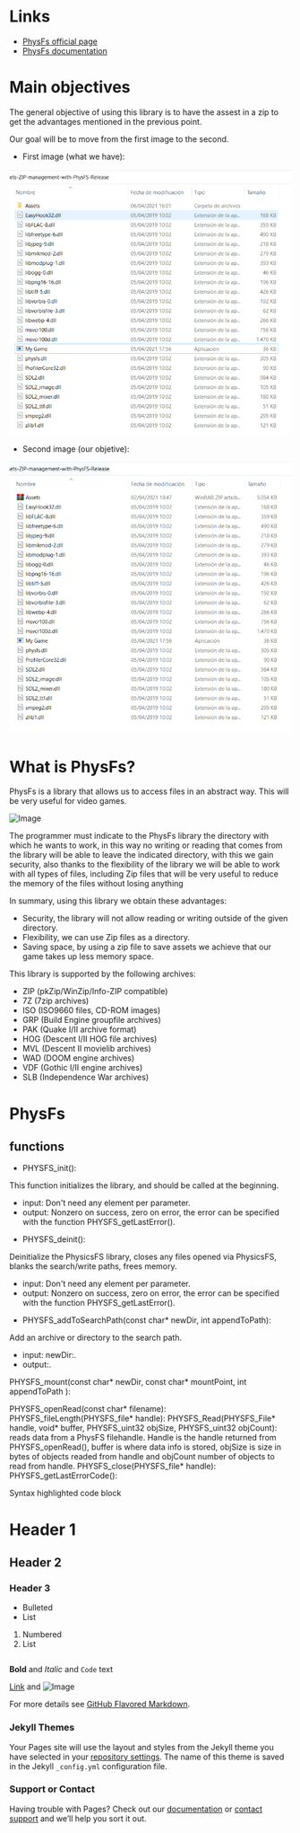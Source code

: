 # Links

- [PhysFs official page](https://icculus.org/physfs/)
- [PhysFs documentation](https://icculus.org/physfs/docs/html/globals.html)
# Main objectives

The general objective of using this library is to have the assest in a zip to get the advantages mentioned in the previous point.

Our goal will be to move from the first image to the second.

- First image (what we have):

![Image](https://github.com/unaidiaz/Assets-ZIP-management-with-PhysFS/blob/main/Docs/images/old.PNG?raw=true)

- Second image (our objetive):

![Image](https://github.com/unaidiaz/Assets-ZIP-management-with-PhysFS/blob/main/Docs/images/new.PNG?raw=true)

# What is PhysFs?

PhysFs is a library that allows us to access files in an abstract way. This will be very useful for video games.

![Image](http://www.alegsa.com.ar/Imagen/jerarquia_directorios.jpg)

The programmer must indicate to the PhysFs library the directory with which he wants to work, in this way no writing or reading that comes from the library will be able to leave the indicated directory, with this we gain security, also thanks to the flexibility of the library we will be able to work with all types of files, including Zip files that will be very useful to reduce the memory of the files without losing anything

In summary, using this library we obtain these advantages:

- Security, the library will not allow reading or writing outside of the given directory.
- Flexibility, we can use Zip files as a directory. 
- Saving space, by using a zip file to save assets we achieve that our game takes up less memory space.

This library is supported by the following archives:

- ZIP (pkZip/WinZip/Info-ZIP compatible)                                                                 
- 7Z (7zip archives)
- ISO (ISO9660 files, CD-ROM images)
- GRP (Build Engine groupfile archives)
- PAK (Quake I/II archive format)
- HOG (Descent I/II HOG file archives)
- MVL (Descent II movielib archives)
- WAD (DOOM engine archives)
- VDF (Gothic I/II engine archives)
- SLB (Independence War archives)

# PhysFs

## functions

- PHYSFS_init(): 

This function initializes the library, and should be called at the beginning.

* input: Don't need any element per parameter.
* output: Nonzero on success, zero on error, the error can be specified with the function PHYSFS_getLastError().

- PHYSFS_deinit(): 

Deinitialize the PhysicsFS library, closes any files opened via PhysicsFS, blanks the search/write paths, frees memory.

* input: Don't need any element per parameter.
* output: Nonzero on success, zero on error, the error can be specified with the function PHYSFS_getLastError().

- PHYSFS_addToSearchPath(const char* newDir, int appendToPath): 

Add an archive or directory to the search path.

* input: newDir:.
* output:.



PHYSFS_mount(const char* newDir, const char* mountPoint, int appendToPath ):

PHYSFS_openRead(const char* filename): 
PHYSFS_fileLength(PHYSFS_file* handle):
PHYSFS_Read(PHYSFS_File* handle, void* buffer, PHYSFS_uint32 objSize, PHYSFS_uint32 objCount): reads data from a PhysFS filehandle. Handle is the handle returned from PHYSFS_openRead(), buffer is where data info is stored, objSize is size in bytes of objects readed from handle and objCount number of objects to read from handle.
PHYSFS_close(PHYSFS_file* handle):
PHYSFS_getLastErrorCode():

Syntax highlighted code block

# Header 1
## Header 2
### Header 3

- Bulleted
- List

1. Numbered
2. List
```markdown
```
**Bold** and _Italic_ and `Code` text

[Link](url) and ![Image](src)


For more details see [GitHub Flavored Markdown](https://guides.github.com/features/mastering-markdown/).

### Jekyll Themes

Your Pages site will use the layout and styles from the Jekyll theme you have selected in your [repository settings](https://github.com/unaidiaz/Assets-ZIP-management-with-PhysFS/settings). The name of this theme is saved in the Jekyll `_config.yml` configuration file.

### Support or Contact

Having trouble with Pages? Check out our [documentation](https://docs.github.com/categories/github-pages-basics/) or [contact support](https://support.github.com/contact) and we’ll help you sort it out.
